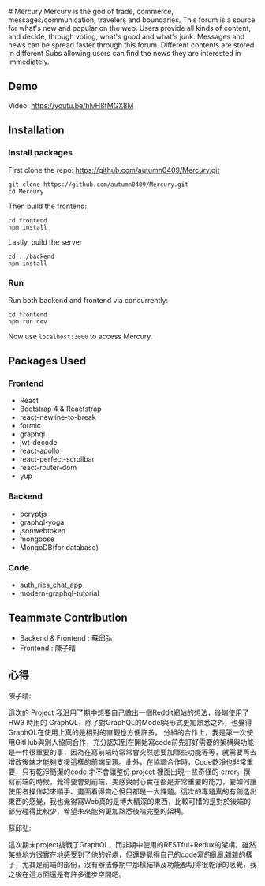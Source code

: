 ﻿﻿# Mercury
Mercury is the god of trade, commerce, messages/communication, travelers and boundaries.
This forum is a source for what's new and popular on the web.
Users provide all kinds of content, and decide, through voting, what's good and what's junk. Messages and news can be spread faster through this forum. Different contents are stored in different Subs allowing users can find the news they are interested in immediately.

## Demo
Video: https://youtu.be/hlvH8fMGX8M

## Installation
### Install packages
First clone the repo:   https://github.com/autumn0409/Mercury.git

```
git clone https://github.com/autumn0409/Mercury.git
cd Mercury
```

Then build the frontend:
```
cd frontend
npm install
``` 

Lastly, build the server
```
cd ../backend
npm install
```

### Run
Run both backend and frontend via concurrently:
```
cd frontend
npm run dev
```
Now use `localhost:3000` to access Mercury.  

## Packages Used
### Frontend
* React
* Bootstrap 4 & Reactstrap
* react-newline-to-break
* formic
* graphql
* jwt-decode
* react-apollo
* react-perfect-scrollbar
* react-router-dom
* yup

### Backend
* bcryptjs
* graphql-yoga
* jsonwebtoken
* mongoose
* MongoDB(for database)

### Code
* auth_rics_chat_app
* modern-graphql-tutorial

## Teammate Contribution
* Backend & Frontend : 蘇邱弘
* Frontend : 陳子晴

## 心得

陳子晴: 

這次的 Project 我沿用了期中想要自己做出一個Reddit網站的想法，後端使用了 HW3 時用的 GraphQL，除了對GraphQL的Model與形式更加熟悉之外，也覺得GraphQL在使用上真的是相對的直觀也方便許多。
分組的合作上，我是第一次使用GitHub與別人協同合作，充分認知到在開始寫code前先訂好需要的架構與功能是一件很重要的事，因為在寫前端時常常會突然想要加哪些功能等等，就需要再去增改後端才能夠支援這樣的前端呈現。此外，在協調合作時，Code乾淨也非常重要，只有乾淨簡潔的code 才不會讓整份 project 裡面出現一些奇怪的 error。撰寫前端的時候，覺得要會刻前端，美感與耐心實在都是非常重要的能力，要如何讓使用者操作起來順手、畫面看得賞心悅目都是一大課題。這次的專題真的有創造出東西的感覺，我也覺得寫Web真的是博大精深的東西，比較可惜的是對於後端的部分碰得比較少，希望未來能夠更加熟悉後端完整的架構。

蘇邱弘: 

這次期末project挑戰了GraphQL，而非期中使用的RESTful+Redux的架構。雖然某些地方很實在地感受到了他的好處，但還是覺得自己的code寫的亂亂雜雜的樣子，尤其是前端的部份，沒有辦法像期中那樣結構及功能都切得很乾淨的感覺，我之後在這方面還是有許多進步空間吧。


